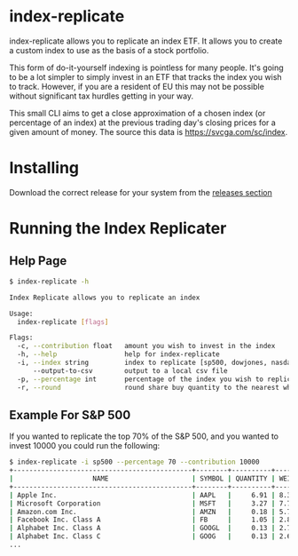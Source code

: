 # index-replicate

index-replicate allows you to replicate an index ETF. It allows you to create a custom index to use as the basis of a stock portfolio. 

This form of do-it-yourself indexing is pointless for many people. It's going to be a lot simpler to simply invest in an ETF that tracks the index you wish to track. However, if you are a resident of EU this may not be possible without significant tax hurdles getting in your way.

This small CLI aims to get a close approximation of a chosen index (or percentage of an index) at the previous trading day's closing prices for a given amount of money. The source this data is https://svcga.com/sc/index.

# Installing

Download the correct release for your system from the [releases section](https://github.com/brogand93/index-replicate/releases)

# Running the Index Replicater

## Help Page

```bash
$ index-replicate -h

Index Replicate allows you to replicate an index

Usage:
  index-replicate [flags]

Flags:
  -c, --contribution float   amount you wish to invest in the index
  -h, --help                 help for index-replicate
  -i, --index string         index to replicate [sp500, dowjones, nasdaq100] (default "sp500")
      --output-to-csv        output to a local csv file
  -p, --percentage int       percentage of the index you wish to replicate (default 100)
  -r, --round                round share buy quantity to the nearest whole share
```

## Example For S&P 500

If you wanted to replicate the top 70% of the S&P 500, and you wanted to invest 10000 you could run the following:

```bash
$ index-replicate -i sp500 --percentage 70 --contribution 10000
+---------------------------------------------+--------+----------+--------+-----------+
|                    NAME                     | SYMBOL | QUANTITY | WEIGHT |   VALUE   |
+---------------------------------------------+--------+----------+--------+-----------+
| Apple Inc.                                  | AAPL   |     6.91 | 8.37 % | 836.84 $  |
| Microsoft Corporation                       | MSFT   |     3.27 | 7.70 % | 769.73 $  |
| Amazon.com Inc.                             | AMZN   |     0.18 | 5.70 % | 570.13 $  |
| Facebook Inc. Class A                       | FB     |     1.05 | 2.83 % | 282.68 $  |
| Alphabet Inc. Class A                       | GOOGL  |     0.13 | 2.71 % | 271.14 $  |
| Alphabet Inc. Class C                       | GOOG   |     0.13 | 2.64 % | 263.56 $  |
...
```
